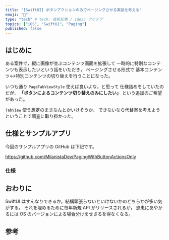 ```yaml
---
title: "[SwiftUI] ボタンアクションのみでページングさせる実装を考える"
emoji: "📱"
type: "tech" # tech: 技術記事 / idea: アイデア
topics: ["iOS", "SwiftUI", "Paging"]
published: false
---
```


## はじめに

ある案件で，縦に画像が並ぶコンテンツ画面を拡張して
一時的に特別なコンテンツも表示したいという話をいただき，
ページングさせる形式で
基本コンテンツ↔️特別コンテンツの切り替えを行うことになった。

いつも通り `PageTabViewStyle` 使えば良いよな，と思って
仕様詰めをしていたのだが，
**「ボタンによるコンテンツ切り替えのみにしたい」** 
という追加のご希望があった。

`TabView` 使う想定のままなんとかいけそうか，
できないなら代替案を考えようということで調査に取り掛かった。

## 仕様とサンプルアプリ

今回のサンプルアプリの GitHub は下記です。

https://github.com/MilanistaDev/PagingWithButtonActionsOnly

### 仕様



## おわりに

SwiftUI はすんなりできるか，結構頑張らないといけないかのどちらかが多い気がする。
それを埋めるために毎年新規 API がリリースされるが，
恩恵にあやかるには OS のバージョンによる場合分けをせざるを得なくなる。


## 参考

